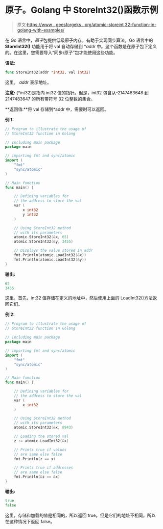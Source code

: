 # 原子。Golang 中 StoreInt32()函数示例

> 原文:[https://www . geesforgeks . org/atomic-storeint 32-function-in-golang-with-examples/](https://www.geeksforgeeks.org/atomic-storeint32-function-in-golang-with-examples/)

在 Go 语言中，*原子*包提供低级原子内存，有助于实现同步算法。Go 语言中的 **StoreInt32()** 功能用于将 val 自动存储到 **addr* 中。这个函数是在原子包下定义的。在这里，您需要导入“同步/原子”包才能使用这些功能。

**语法:**

```go
func StoreInt32(addr *int32, val int32)

```

这里， *addr* 表示地址。

**注意:** (*int32)是指向 int32 值的指针。但是，int32 包含从-2147483648 到 2147483647 的所有带符号 32 位整数的集合。

**返回值:**将 val 存储到*addr 中，需要时可以返回。

**例 1:**

```go
// Program to illustrate the usage of
// StoreInt32 function in Golang

// Including main package
package main

// importing fmt and sync/atomic
import (
    "fmt"
    "sync/atomic"
)

// Main function
func main() {

    // Defining variables for 
    // the address to store the val
    var (
        x int32
        y int32
    )

    // Using StoreInt32 method 
    // with its parameters
    atomic.StoreInt32(&x, 65)
    atomic.StoreInt32(&y, 3455)

    // Displays the value stored in addr
    fmt.Println(atomic.LoadInt32(&x))
    fmt.Println(atomic.LoadInt32(&y))
}
```

**输出:**

```go
65
3455

```

这里，首先，int32 值存储在定义的地址中，然后使用上面的 LoadInt32()方法返回它们。

**例 2:**

```go
// Program to illustrate the usage of
// StoreInt32 function in Golang

// Including main package
package main

// importing fmt and sync/atomic
import (
    "fmt"
    "sync/atomic"
)

// Main function
func main() {

    // Defining variables for 
    // the address to store the val
    var (
        x int32
    )

    // Using StoreInt32 method 
    // with its parameters
    atomic.StoreInt32(&x, 8943)

    // Loading the stored val
    z := atomic.LoadInt32(&x)

    // Prints true if values 
    // are same else false
    fmt.Println(z == x)

    // Prints true if addresses
    // are same else false
    fmt.Println(&z == &x)
}
```

**输出:**

```go
true
false

```

这里，存储和加载的值是相同的，所以返回 true，但是它们的地址不相同，所以在这种情况下返回 false。